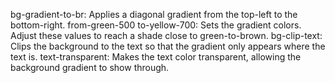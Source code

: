 bg-gradient-to-br: Applies a diagonal gradient from the top-left to the bottom-right.
from-green-500 to-yellow-700: Sets the gradient colors. Adjust these values to reach a shade close to green-to-brown.
bg-clip-text: Clips the background to the text so that the gradient only appears where the text is.
text-transparent: Makes the text color transparent, allowing the background gradient to show through.